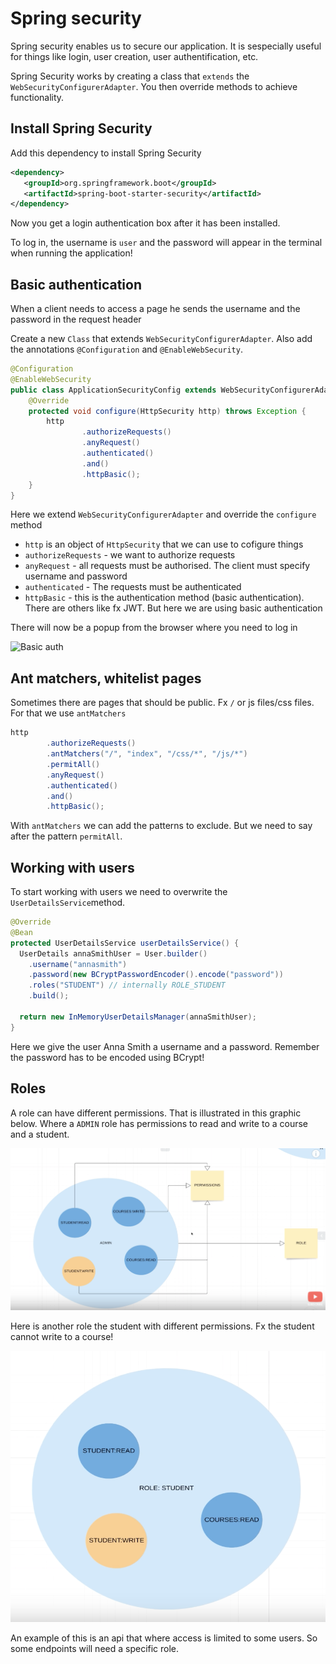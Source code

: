# Spring security

Spring security enables us to secure our application. It is sespecially useful for things like login, user creation, user authentification, etc.

Spring Security works by creating a class that `extends` the `WebSecurityConfigurerAdapter`. You then override methods to achieve functionality.



## Install Spring Security

Add this dependency to install Spring Security

```xml
<dependency>
   <groupId>org.springframework.boot</groupId>
   <artifactId>spring-boot-starter-security</artifactId>
</dependency>
```

Now you get a login authentication box after it has been installed. 

To log in, the username is `user` and the password will appear in the terminal when running the application!







## Basic authentication

When a client needs to access a page he sends the username and the password in the request header

Create a new `Class` that extends `WebSecurityConfigurerAdapter`. Also add the annotations `@Configuration` and `@EnableWebSecurity`.

```java
@Configuration
@EnableWebSecurity
public class ApplicationSecurityConfig extends WebSecurityConfigurerAdapter {
    @Override
    protected void configure(HttpSecurity http) throws Exception {
        http
                .authorizeRequests()
                .anyRequest()
                .authenticated()
                .and()
                .httpBasic();
    }
}
```

Here we extend `WebSecurityConfigurerAdapter` and override the `configure` method

- `http` is an object of `HttpSecurity` that we can use to cofigure things
- `authorizeRequests` - we want to authorize requests
- `anyRequest` - all requests must be authorised. The client must specify username and password
- `authenticated` - The requests must be authenticated
- `httpBasic` - this is the authentication method (basic authentication). There are others like fx JWT. But here we are using basic authentication

There will now be a popup from the browser where you need to log in

![Basic auth](../../third-semester/assets/basic-auth.png)



## Ant matchers, whitelist pages

Sometimes there are pages that should be public. Fx `/` or js files/css files. For that we use `antMatchers`

```java
http
        .authorizeRequests()
        .antMatchers("/", "index", "/css/*", "/js/*")
        .permitAll()
        .anyRequest()
        .authenticated()
        .and()
        .httpBasic();
```

With `antMatchers` we can add the patterns to exclude. But we need to say after the pattern `permitAll`. 



## Working with users

To start working with users we need to overwrite the `UserDetailsService`method.

```java
@Override
@Bean
protected UserDetailsService userDetailsService() {
  UserDetails annaSmithUser = User.builder()
    .username("annasmith")
    .password(new BCryptPasswordEncoder().encode("password"))
    .roles("STUDENT") // internally ROLE_STUDENT
    .build();

  return new InMemoryUserDetailsManager(annaSmithUser);
}
```

Here we give the user Anna Smith a username and a password. Remember the password has to be encoded using BCrypt!



## Roles

A role can have different permissions. That is illustrated in this graphic below. Where a `ADMIN` role has permissions to read and write to a course and a student. 





![Security roles](../assets/security-roles.png)



Here is another role the student with different permissions. Fx the student cannot write to a course!

![CleanShot 2021-06-21 at 14.54.14@2x](../assets/security-roles-student.png)



An example of this is an api that where access is limited to some users. So some endpoints will need a specific role. 

